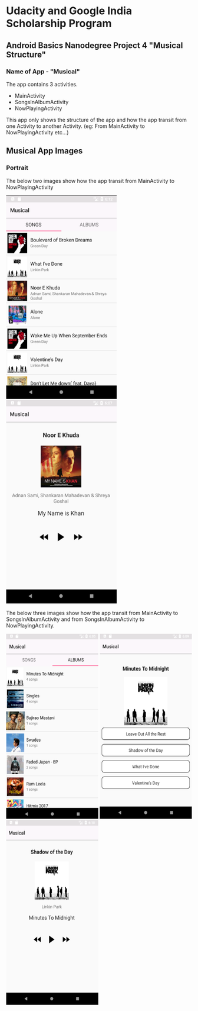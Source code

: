 # Udacity and Google India Scholarship Program
## Android Basics Nanodegree Project 4 "Musical Structure"

### Name of App - "Musical"

The app contains 3 activities.
 - MainActivity
 - SongsInAlbumActivity
 - NowPlayingActivity

This app only shows the structure of the app and how the app transit from one Activity to another Activity. (eg: From MainActivity 
to NowPlayingActivity etc...)

## Musical App Images
### Portrait
The below two images show how the app transit from MainActivity to NowPlayingActivity

<img src = "Musical%20Images/6..PNG" width="300px" height="550px" > <img src = "Musical%20Images/3..PNG" width="300px" height="550px">

The below three images show how the app transit from MainActivity to SongsInAlbumActivity and from SongsInAlbumActivity to NowPlayingActivity.

<img src = "Musical%20Images/2..PNG" width="250px" height="500px" > <img src = "Musical%20Images/4..PNG" width="250px" height="500px"> <img src = "Musical%20Images/5..PNG" width="250px" height="500px">
